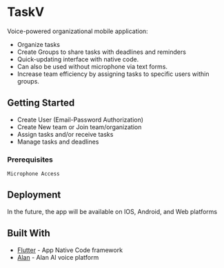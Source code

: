 # TaskV
Voice-powered organizational mobile application:
- Organize tasks
- Create Groups to share tasks with deadlines and reminders
- Quick-updating interface with native code.
- Can also be used without microphone via text forms.
- Increase team efficiency by assigning tasks to specific users within groups.


## Getting Started

- Create User (Email-Password Authorization)
- Create New team or Join team/organization
- Assign tasks and/or receive tasks
- Manage tasks and deadlines

### Prerequisites

```
Microphone Access
```


## Deployment
In the future, the app will be available on IOS, Android, and Web platforms


## Built With

* [Flutter](https://flutter.dev/) - App Native Code framework
* [Alan](https://alan.app/) - Alan AI voice platform

